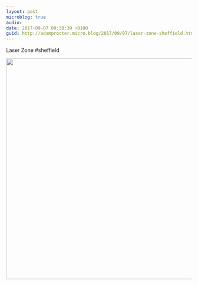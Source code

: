 ```yaml
---
layout: post
microblog: true
audio: 
date: 2017-09-07 09:30:39 +0100
guid: http://adamprocter.micro.blog/2017/09/07/laser-zone-sheffield.html
---
```

Laser Zone #sheffield

<img src="http://discursive.adamprocter.co.uk/uploads/2017/6f7d5f39a8.jpg" width="600" height="600" />

